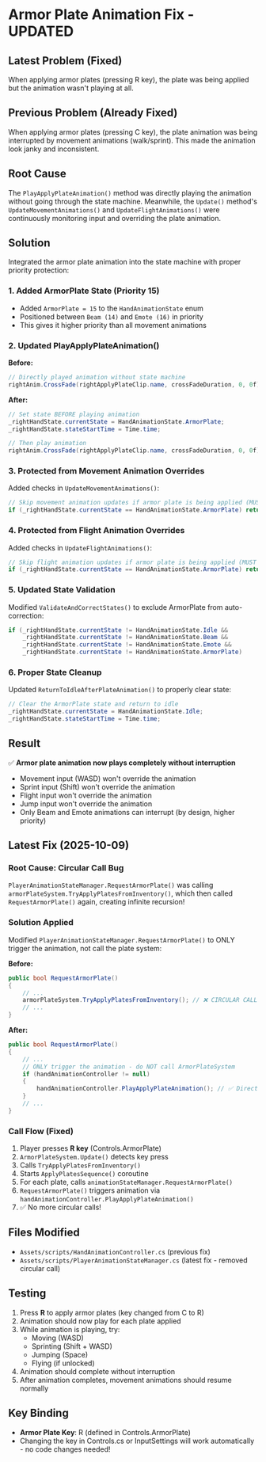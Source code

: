 # Armor Plate Animation Fix - UPDATED

## Latest Problem (Fixed)
When applying armor plates (pressing R key), the plate was being applied but the animation wasn't playing at all.

## Previous Problem (Already Fixed)
When applying armor plates (pressing C key), the plate animation was being interrupted by movement animations (walk/sprint). This made the animation look janky and inconsistent.

## Root Cause
The `PlayApplyPlateAnimation()` method was directly playing the animation without going through the state machine. Meanwhile, the `Update()` method's `UpdateMovementAnimations()` and `UpdateFlightAnimations()` were continuously monitoring input and overriding the plate animation.

## Solution
Integrated the armor plate animation into the state machine with proper priority protection:

### 1. Added ArmorPlate State (Priority 15)
- Added `ArmorPlate = 15` to the `HandAnimationState` enum
- Positioned between `Beam (14)` and `Emote (16)` in priority
- This gives it higher priority than all movement animations

### 2. Updated PlayApplyPlateAnimation()
**Before:**
```csharp
// Directly played animation without state machine
rightAnim.CrossFade(rightApplyPlateClip.name, crossFadeDuration, 0, 0f);
```

**After:**
```csharp
// Set state BEFORE playing animation
_rightHandState.currentState = HandAnimationState.ArmorPlate;
_rightHandState.stateStartTime = Time.time;

// Then play animation
rightAnim.CrossFade(rightApplyPlateClip.name, crossFadeDuration, 0, 0f);
```

### 3. Protected from Movement Animation Overrides
Added checks in `UpdateMovementAnimations()`:
```csharp
// Skip movement animation updates if armor plate is being applied (MUST NOT BE INTERRUPTED)
if (_rightHandState.currentState == HandAnimationState.ArmorPlate) return;
```

### 4. Protected from Flight Animation Overrides
Added checks in `UpdateFlightAnimations()`:
```csharp
// Skip flight animation updates if armor plate is being applied (MUST NOT BE INTERRUPTED)
if (_rightHandState.currentState == HandAnimationState.ArmorPlate) return;
```

### 5. Updated State Validation
Modified `ValidateAndCorrectStates()` to exclude ArmorPlate from auto-correction:
```csharp
if (_rightHandState.currentState != HandAnimationState.Idle && 
    _rightHandState.currentState != HandAnimationState.Beam &&
    _rightHandState.currentState != HandAnimationState.Emote &&
    _rightHandState.currentState != HandAnimationState.ArmorPlate)
```

### 6. Proper State Cleanup
Updated `ReturnToIdleAfterPlateAnimation()` to properly clear state:
```csharp
// Clear the ArmorPlate state and return to idle
_rightHandState.currentState = HandAnimationState.Idle;
_rightHandState.stateStartTime = Time.time;
```

## Result
✅ **Armor plate animation now plays completely without interruption**
- Movement input (WASD) won't override the animation
- Sprint input (Shift) won't override the animation
- Flight input won't override the animation
- Jump input won't override the animation
- Only Beam and Emote animations can interrupt (by design, higher priority)

## Latest Fix (2025-10-09)

### Root Cause: Circular Call Bug
`PlayerAnimationStateManager.RequestArmorPlate()` was calling `armorPlateSystem.TryApplyPlatesFromInventory()`, which then called `RequestArmorPlate()` again, creating infinite recursion!

### Solution Applied
Modified `PlayerAnimationStateManager.RequestArmorPlate()` to ONLY trigger the animation, not call the plate system:

**Before:**
```csharp
public bool RequestArmorPlate()
{
    // ...
    armorPlateSystem.TryApplyPlatesFromInventory(); // ❌ CIRCULAR CALL!
    // ...
}
```

**After:**
```csharp
public bool RequestArmorPlate()
{
    // ...
    // ONLY trigger the animation - do NOT call ArmorPlateSystem
    if (handAnimationController != null)
    {
        handAnimationController.PlayApplyPlateAnimation(); // ✅ Direct animation call
    }
    // ...
}
```

### Call Flow (Fixed)
1. Player presses **R key** (Controls.ArmorPlate)
2. `ArmorPlateSystem.Update()` detects key press
3. Calls `TryApplyPlatesFromInventory()`
4. Starts `ApplyPlatesSequence()` coroutine
5. For each plate, calls `animationStateManager.RequestArmorPlate()`
6. `RequestArmorPlate()` triggers animation via `handAnimationController.PlayApplyPlateAnimation()`
7. ✅ No more circular calls!

## Files Modified
- `Assets/scripts/HandAnimationController.cs` (previous fix)
- `Assets/scripts/PlayerAnimationStateManager.cs` (latest fix - removed circular call)

## Testing
1. Press **R** to apply armor plates (key changed from C to R)
2. Animation should now play for each plate applied
3. While animation is playing, try:
   - Moving (WASD)
   - Sprinting (Shift + WASD)
   - Jumping (Space)
   - Flying (if unlocked)
4. Animation should complete without interruption
5. After animation completes, movement animations should resume normally

## Key Binding
- **Armor Plate Key**: R (defined in Controls.ArmorPlate)
- Changing the key in Controls.cs or InputSettings will work automatically - no code changes needed!
